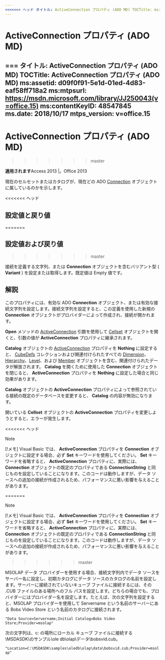 ```yaml
---
<<<<<<< ヘッド タイトル: ActiveConnection プロパティ (ADO MD) TOCTitle: ms:assetid の ActiveConnection プロパティ (ADO MD): d09f0f91-5e1d-01ed-4d83-eaf58ff718a2 ms:mtpsurl: https://msdn.microsoft.com/library/JJ250043(v=office.15) ms:contentKeyID: 48547845 ms.date: 2015/09/18 mtps_バージョン: v=office.15
---
```


# <a name="activeconnection-property-ado-md"></a>ActiveConnection プロパティ (ADO MD)

=== タイトル: ActiveConnection プロパティ (ADO MD) TOCTitle: ActiveConnection プロパティ (ADO MD) ms:assetid: d09f0f91-5e1d-01ed-4d83-eaf58ff718a2 ms:mtpsurl: https://msdn.microsoft.com/library/JJ250043(v=office.15) ms:contentKeyID: 48547845 ms.date: 2018/10/17 mtps_version: v=office.15
---

# <a name="activeconnection-property-ado-md"></a>ActiveConnection プロパティ (ADO MD)
>>>>>>> master

**適用されます**Access 2013 |。Office 2013

現在のセルセットまたはカタログが、現在どの ADO [Connection](connection-object-ado.md) オブジェクトに属しているのかを示します。

<<<<<<< ヘッド
## <a name="settings-and-return-values"></a>設定値と戻り値
=======
## <a name="settings-and-return-values"></a>設定値および戻り値
>>>>>>> master

接続を定義する文字列、または **Connection** オブジェクトを含むバリアント型 ( **Variant** ) を設定または取得します。既定値は Empty 値です。

## <a name="remarks"></a>解説

このプロパティには、有効な ADO **Connection** オブジェクト、または有効な接続文字列を設定します。接続文字列を設定すると、この定義を使用した新規の **Connection** オブジェクトがプロバイダーによって作成され、接続が開かれます。

**Open** メソッドの [ActiveConnection](open-method-ado-md.md) 引数を使用して [Cellset](cellset-object-ado-md.md) オブジェクトを開くと、引数の値が **ActiveConnection** プロパティに継承されます。

**Catalog** オブジェクトの [ActiveConnection](catalog-object-ado-md.md) プロパティを **Nothing** に設定すると、 [CubeDefs](cubedefs-collection-ado-md.md) コレクションおよび関連付けられたすべての [Dimension](dimension-object-ado-md.md)、[Hierarchy](hierarchy-object-ado-md.md)、[Level](level-object-ado-md.md)、および [Member](member-object-ado-md.md) オブジェクトを含む、関連付けられたデータが解放されます。 **Catalog** を開くために使用した **Connection** オブジェクトを閉じると、 **ActiveConnection** プロパティを **Nothing** に設定した場合と同じ効果があります。

**Catalog** オブジェクトの **ActiveConnection** プロパティによって参照されている接続の既定のデータベースを変更すると、 **Catalog** の内容が無効になります。

開いている **Cellset** オブジェクトの **ActiveConnection** プロパティを変更しようとすると、エラーが発生します。

<<<<<<< ヘッド

> [!NOTE]
> <P>[!メモ] Visual Basic では、 <STRONG>ActiveConnection</STRONG> プロパティを <STRONG>Connection</STRONG> オブジェクトに設定する場合、必ず <STRONG>Set</STRONG> キーワードを使用してください。 <STRONG>Set</STRONG> キーワードを省略すると、 <STRONG>ActiveConnection</STRONG> プロパティに、実際には、 <STRONG>Connection</STRONG> オブジェクトの既定のプロパティである <STRONG>ConnectionString</STRONG> と同じものを設定していることになります。このコードは動作しますが、データ ソースへの追加の接続が作成されるため、パフォーマンスに悪い影響を与えることがあります。</P>


=======
> [!NOTE]
> [!メモ] Visual Basic では、 **ActiveConnection** プロパティを **Connection** オブジェクトに設定する場合、必ず **Set** キーワードを使用してください。 **Set** キーワードを省略すると、 **ActiveConnection** プロパティに、実際には、 **Connection** オブジェクトの既定のプロパティである **ConnectionString** と同じものを設定していることになります。このコードは動作しますが、データ ソースへの追加の接続が作成されるため、パフォーマンスに悪い影響を与えることがあります。
>>>>>>> master

MSOLAP データ プロバイダーを使用する場合、接続文字列内でデータ ソースをサーバー名に設定し、初期カタログにデータ ソースのカタログの名前を設定します。サーバーに接続されていないキューブ ファイルに接続するには、その .CUB ファイルのある場所へのフル パスを設定します。どちらの場合でも、プロバイダーにはプロバイダー名を設定します。たとえば、次の文字列を設定すると、MSOLAP プロバイダーを使用して Servername という名前のサーバーにある Bobs Video Store という名前のカタログに接続されます。

`"Data Source=Servername;Initial Catalog=Bobs Video Store;Provider=msolap"`

次の文字列は、c: の場所にローカル キューブ ファイルに接続する\\MSDASDK\\のサンプル\\ole db\\olap\\データ\\bobsvid.cub。

`"Location=C:\MSDASDK\samples\oledb\olap\data\bobsvid.cub;Provider=msolap"`

